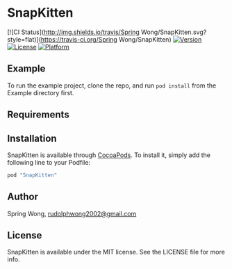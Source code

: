 # SnapKitten

[![CI Status](http://img.shields.io/travis/Spring Wong/SnapKitten.svg?style=flat)](https://travis-ci.org/Spring Wong/SnapKitten)
[![Version](https://img.shields.io/cocoapods/v/SnapKitten.svg?style=flat)](http://cocoapods.org/pods/SnapKitten)
[![License](https://img.shields.io/cocoapods/l/SnapKitten.svg?style=flat)](http://cocoapods.org/pods/SnapKitten)
[![Platform](https://img.shields.io/cocoapods/p/SnapKitten.svg?style=flat)](http://cocoapods.org/pods/SnapKitten)

## Example

To run the example project, clone the repo, and run `pod install` from the Example directory first.

## Requirements

## Installation

SnapKitten is available through [CocoaPods](http://cocoapods.org). To install
it, simply add the following line to your Podfile:

```ruby
pod "SnapKitten"
```

## Author

Spring Wong, rudolphwong2002@gmail.com

## License

SnapKitten is available under the MIT license. See the LICENSE file for more info.
